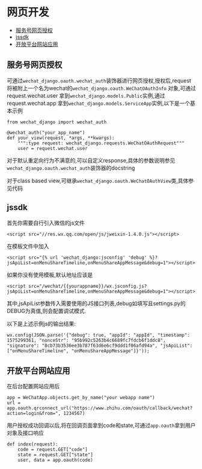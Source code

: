 # 网页开发

- [服务号网页授权](#%e6%9c%8d%e5%8a%a1%e5%8f%b7%e7%bd%91%e9%a1%b5%e6%8e%88%e6%9d%83)
- [jssdk](#jssdk)
- [开放平台网站应用](#%e5%bc%80%e6%94%be%e5%b9%b3%e5%8f%b0%e7%bd%91%e7%ab%99%e5%ba%94%e7%94%a8)

## 服务号网页授权
可通过`wechat_django.oauth.wechat_auth`装饰器进行网页授权,授权后,request将被附上一个名为wechat的`wechat_django.oauth.WeChatOAuthInfo` 对象,可通过 request.wechat.user 拿到`wechat_django.models.Public`实例,通过 request.wechat.app 拿到`wechat_django.models.ServiceApp`实例,以下是一个基本示例

    from wechat_django import wechat_auth

    @wechat_auth("your_app_name")
    def your_view(request, *args, **kwargs):
        """:type request: wechat_django.requests.WeChatOAuthRequest"""
        user = request.wechat.user

对于默认重定向行为不满意的,可以自定义response,具体的参数说明参见`wechat_django.oauth.wechat_auth`装饰器的docstring

对于class based view,可继承`wechat_django.oauth.WeChatOAuthView`类,具体参见代码

## jssdk
首先你需要自行引入微信的js文件

    <script src="//res.wx.qq.com/open/js/jweixin-1.4.0.js"></script>

在模板文件中加入

    <script src="{% url 'wechat_django:jsconfig' 'debug' %}?jsApiList=onMenuShareTimeline,onMenuShareAppMessage&debug=1"></script>

如果你没有使用模板,默认地址应该是

    <script src="/wechat/{{yourappname}}/wx.jsconfig.js?jsApiList=onMenuShareTimeline,onMenuShareAppMessage&debug=1"></script>

其中,jsApiList参数传入需要使用的JS接口列表,debug如填写且settings.py的DEBUG为真值,则会配置调试模式.

以下是上述示例js的输出结果:

    wx.config(JSON.parse('{"debug": true, "appId": "appId", "timestamp": 1575299361, "nonceStr": "95b992c5263b4c6689fc7fdcb6f1ddc8", "signature": "8cb73b3536ee3b787f63d6e6cf9ddd1f06afd94a", "jsApiList": ["onMenuShareTimeline", "onMenuShareAppMessage"]}'));

## 开放平台网站应用
在后台配置网站应用后

    app = WeChatApp.objects.get_by_name("your webapp name")
    url = app.oauth.qrconnect_url("https://www.zhihu.com/oauth/callback/wechat?action=login&from=", 1234567)

用户授权成功回调以后,将在回调页面拿到code和state,可通过`app.oauth`拿到用户对象及接口响应

    def index(request):
        code = request.GET["code"]
        state = request.GET["state"]
        user, data = app.oauth(code)